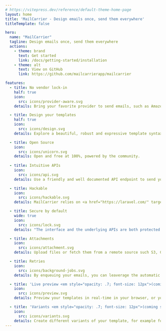 ```yaml
---
# https://vitepress.dev/reference/default-theme-home-page
layout: home
title: 'MailCarrier - Design emails once, send them everywhere'
titleTemplate: false

hero:
  name: "MailCarrier"
  tagline: Design emails once, send them everywhere
  actions:
    - theme: brand
      text: Get started
      link: /docs/getting-started/installation
    - theme: alt
      text: View on GitHub
      link: https://github.com/mailcarrierapp/mailcarrier

features:
  - title: No vendor lock-in
    half: true
    icon:
      src: icons/provider-aware.svg
    details: Bring your favorite provider to send emails, such as Amazon SES, MailGun, SendGrid.<br><u>Failover support</u> is built-in.

  - title: Design your templates
    half: true
    icon:
      src: icons/design.svg
    details: Explore a beautiful, robust and expressive template syntax powered by Symfony.

  - title: Open Source
    icon:
      src: icons/unicorn.svg
    details: Open and free at 100%, powered by the community.
  
  - title: Intuitive APIs
    icon:
      src: icons/api.svg
    details: Use a friendly and well documented API endpoint to send your emails.

  - title: Hackable
    icon:
      src: icons/hackable.svg
    details: MailCarrier relies on <a href="https://laravel.com/" target="_blank">Laravel</a> and <a href="https://filamentphp.com/" target="_blank">Filament</a>, that means that over 30K packages are available to customise your instance.

  - title: Secure by default
    wide: true
    icon:
      src: icons/lock.svg
    details: "The interface and the underlying APIs are both protected by-default. Connect a OAuth 2.0 provider, generate API tokens or roll your own authentication system. Everything is possible."

  - title: Attachments
    icon:
      src: icons/attachment.svg
    details: Upload files or fetch them from a remote source such S3, GCP Spaces or similar.

  - title: Retries
    icon:
      src: icons/background-jobs.svg
    details: By enqueuing your emails, you can leaverage the automatic retry feature, or manually trigger it by the UI.

  - title: 'Live preview <em style="opacity: .7; font-size: 12px">(coming soon)</em>'
    icon:
      src: icons/preview.svg
    details: Preview your templates in real-time in your browser, or your mobile devices.

  - title: 'Variants <em style="opacity: .7; font-size: 12px">(coming soon)</em>'
    icon:
      src: icons/variants.svg
    details: Create different variants of your template, for example for i18n support.
---
```


<style>
article.box {
  box-shadow: 0 0 #0000, 0 0 #0000, 0 4px 6px -1px #0000001a, 0 2px 4px -2px #0000001a;
}
</style>
